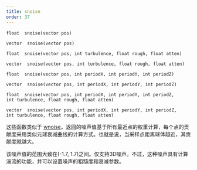 ```yaml
---
title: snoise
order: 37
---
```

`float  snoise(vector pos)`

`vector  snoise(vector pos)`

`float  snoise(vector pos, int turbulence, float rough, float atten)`

`vector  snoise(vector pos, int turbulence, float rough, float atten)`

`float  snoise(vector pos, int periodX, int periodY, int periodZ)`

`vector  snoise(vector pos, int periodX, int periodY, int periodZ)`

`float  snoise(vector pos, int periodX, int periodY, int periodZ, int turbulence, float rough, float atten)`

`vector  snoise(vector pos, int periodX, int periodY, int periodZ, int turbulence, float rough, float atten)`

这些函数类似于 [wnoise](wnoise.html "生成沃利（细胞）噪声")。返回的噪声值基于所有最近点的权重计算，每个点的贡献度采用类似元球衰减曲线的计算方式。也就是说，当采样点距离球体越近，其贡献度就越大。

该噪声值的范围大致在(-1.7, 1.7)之间。仅支持3D噪声。不过，这种噪声具有计算湍流的功能，并可以设置噪声的粗糙度和衰减参数。

